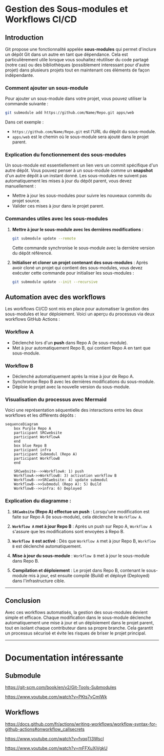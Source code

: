 # Gestion des Sous-modules et Workflows CI/CD

## Introduction

Git propose une fonctionnalité appelée **sous-modules** qui permet d'inclure un dépôt Git dans un autre en tant que dépendance. Cela est particulièrement utile lorsque vous souhaitez réutiliser du code partagé (notre cas) ou des bibliothèques (possiblement interessant pour d'autre projet) dans plusieurs projets tout en maintenant ces éléments de façon indépendante.

### Comment ajouter un sous-module

Pour ajouter un sous-module dans votre projet, vous pouvez utiliser la commande suivante :

```bash
git submodule add https://github.com/Name/Repo.git apps/web
```

Dans cet exemple :
- `https://github.com/Name/Repo.git` est l'URL du dépôt du sous-module.
- `apps/web` est le chemin où le sous-module sera ajouté dans le projet parent.

### Explication du fonctionnement des sous-modules

Un sous-module est essentiellement un lien vers un commit spécifique d'un autre dépôt. Vous pouvez penser à un sous-module comme un **snapshot** d'un autre dépôt à un instant donné. Les sous-modules ne suivent pas automatiquement les mises à jour du dépôt parent, vous devez manuellement :

- Mettre à jour les sous-modules pour suivre les nouveaux commits du projet source.
- Valider ces mises à jour dans le projet parent.

### Commandes utiles avec les sous-modules

1. **Mettre à jour le sous-module avec les dernières modifications** :
   ```bash
   git submodule update --remote
   ```
   Cette commande synchronise le sous-module avec la dernière version du dépôt référencé.

2. **Initialiser et cloner un projet contenant des sous-modules** : 
   Après avoir cloné un projet qui contient des sous-modules, vous devez exécuter cette commande pour initialiser les sous-modules :
   ```bash
   git submodule update --init --recursive
   ```

## Automation avec des workflows

Les workflows CI/CD sont mis en place pour automatiser la gestion des sous-modules et leur déploiement. Voici un aperçu du processus via deux workflows GitHub Actions :

### Workflow A
- Déclenché lors d'un **push** dans Repo A (le sous-module).
- Met à jour automatiquement Repo B, qui contient Repo A en tant que sous-module.

### Workflow B
- Déclenché automatiquement après la mise à jour de Repo A.
- Synchronise Repo B avec les dernières modifications du sous-module.
- Déploie le projet avec la nouvelle version du sous-module.

### Visualisation du processus avec Mermaid

Voici une représentation séquentielle des interactions entre les deux workflows et les différents dépôts :

```mermaid
sequenceDiagram
    box Purple Repo A
    participant SRCwebsite
    participant WorkflowA
    end
    box blue Repo B
    participant infra
    participant Submodul (Repo A)
    participant WorkflowB
    end

    SRCwebsite-->>WorkflowA: 1) push
    WorkflowA->>WorkflowB: 3) activation workflow B
    WorkflowB-->>SRCwebsite: 4) update submodul
    WorkflowB-->>Submodul (Repo A): 5) Build
    WorkflowB-->>infra: 6) Deployed
```

### Explication du diagramme :

1. **`SRCwebsite` (Repo A) effectue un push** : Lorsqu'une modification est faite sur Repo A (le sous-module), cela déclenche le `Workflow A`.
   
2. **`Workflow A` met à jour Repo B** : Après un push sur Repo A, `Workflow A` s'assure que les modifications sont envoyées à Repo B.

3. **`Workflow B` est activé** : Dès que `Workflow A` met à jour Repo B, `Workflow B` est déclenché automatiquement.

4. **Mise à jour du sous-module** : `Workflow B` met à jour le sous-module dans Repo B.

5. **Compilation et déploiement** : Le projet dans Repo B, contenant le sous-module mis à jour, est ensuite compilé (Build) et déployé (Deployed) dans l'infrastructure cible.

---

## Conclusion

Avec ces workflows automatisés, la gestion des sous-modules devient simple et efficace. Chaque modification dans le sous-module déclenche automatiquement une mise à jour et un déploiement dans le projet parent, tout en isolant chaque contributeur dans sa propre branche. Cela garantit un processus sécurisé et évite les risques de briser le projet principal.

---

# Documentation intéressante

## Submodule

https://git-scm.com/book/en/v2/Git-Tools-Submodules

https://www.youtube.com/watch?v=PKts7yCmlWk

## Workflows

https://docs.github.com/fr/actions/writing-workflows/workflow-syntax-for-github-actions#onworkflow_callsecrets

https://www.youtube.com/watch?v=fvqqTI3WscI

https://www.youtube.com/watch?v=mFFXuXjVgkU

